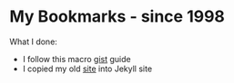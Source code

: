 # My Bookmarks - since 1998
What I done:
- I follow this macro [gist](https://gist.github.com/bilardi/6b6cdcfabed5e5976ba697544be714d6) guide
- I copied my old [site](http://xoomer.virgilio.it/tosearch/) into Jekyll site
